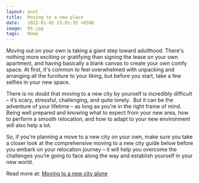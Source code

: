```yaml
---
layout: post
title:  Moving to a new place
date:   2022-01-05 15:01:35 +0300
image:  05.jpg
tags:   Home
---
```

Moving out on your own is taking a giant step toward adulthood. There's nothing more exciting or gratifying than signing the lease on your own apartment, and having basically a blank canvas to create your own comfy space. At first, it's common to feel overwhelmed with unpacking and arranging all the furniture to your liking, but before you start, take a few selfies in your new space.

There is no doubt that moving to a new city by yourself is incredibly difficult – it’s scary, stressful, challenging, and quite lonely.  But it can be the adventure of your lifetime – as long as you’re in the right frame of mind. Being well prepared and knowing what to expect from your new area, how to perform a smooth relocation, and how to adapt to your new environment will also help a lot.

So, if you’re planning a move to a new city on your own, make sure you take a closer look at the comprehensive moving to a new city guide below before you embark on your relocation journey – it will help you overcome the challenges you’re going to face along the way and establish yourself in your new world.

Read more at: <a href="https://www.mymovingreviews.com/move/moving-to-a-new-city-alone/">Moving to a new city alone</a>